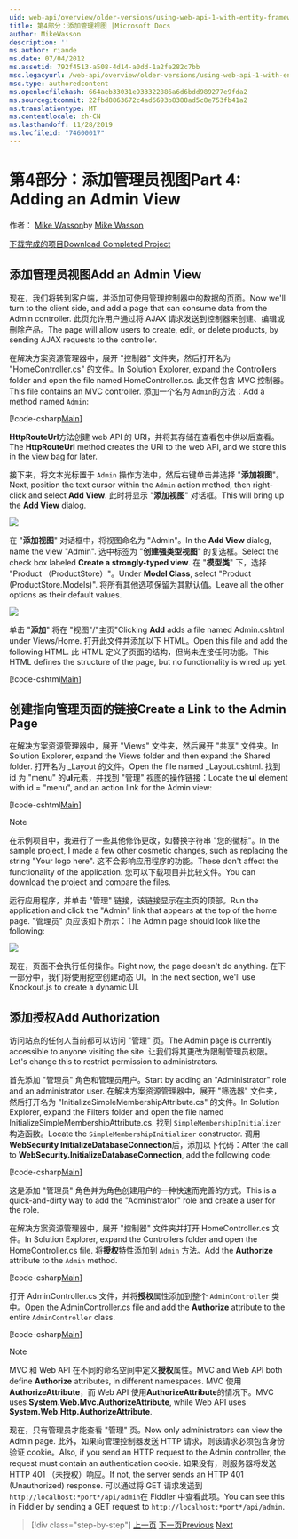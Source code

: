 ```yaml
---
uid: web-api/overview/older-versions/using-web-api-1-with-entity-framework-5/using-web-api-with-entity-framework-part-4
title: 第4部分：添加管理视图 |Microsoft Docs
author: MikeWasson
description: ''
ms.author: riande
ms.date: 07/04/2012
ms.assetid: 792f4513-a508-4d14-a0dd-1a2fe282c7bb
msc.legacyurl: /web-api/overview/older-versions/using-web-api-1-with-entity-framework-5/using-web-api-with-entity-framework-part-4
msc.type: authoredcontent
ms.openlocfilehash: 664aeb33031e933322886a6d6bdd989277e9fda2
ms.sourcegitcommit: 22fbd8863672c4ad6693b8388ad5c8e753fb41a2
ms.translationtype: MT
ms.contentlocale: zh-CN
ms.lasthandoff: 11/28/2019
ms.locfileid: "74600017"
---
```

# <a name="part-4-adding-an-admin-view"></a><span data-ttu-id="b6c96-102">第4部分：添加管理员视图</span><span class="sxs-lookup"><span data-stu-id="b6c96-102">Part 4: Adding an Admin View</span></span>

<span data-ttu-id="b6c96-103">作者： [Mike Wasson](https://github.com/MikeWasson)</span><span class="sxs-lookup"><span data-stu-id="b6c96-103">by [Mike Wasson](https://github.com/MikeWasson)</span></span>

[<span data-ttu-id="b6c96-104">下载完成的项目</span><span class="sxs-lookup"><span data-stu-id="b6c96-104">Download Completed Project</span></span>](https://code.msdn.microsoft.com/ASP-NET-Web-API-with-afa30545)

## <a name="add-an-admin-view"></a><span data-ttu-id="b6c96-105">添加管理员视图</span><span class="sxs-lookup"><span data-stu-id="b6c96-105">Add an Admin View</span></span>

<span data-ttu-id="b6c96-106">现在，我们将转到客户端，并添加可使用管理控制器中的数据的页面。</span><span class="sxs-lookup"><span data-stu-id="b6c96-106">Now we'll turn to the client side, and add a page that can consume data from the Admin controller.</span></span> <span data-ttu-id="b6c96-107">此页允许用户通过将 AJAX 请求发送到控制器来创建、编辑或删除产品。</span><span class="sxs-lookup"><span data-stu-id="b6c96-107">The page will allow users to create, edit, or delete products, by sending AJAX requests to the controller.</span></span>

<span data-ttu-id="b6c96-108">在解决方案资源管理器中，展开 "控制器" 文件夹，然后打开名为 "HomeController.cs" 的文件。</span><span class="sxs-lookup"><span data-stu-id="b6c96-108">In Solution Explorer, expand the Controllers folder and open the file named HomeController.cs.</span></span> <span data-ttu-id="b6c96-109">此文件包含 MVC 控制器。</span><span class="sxs-lookup"><span data-stu-id="b6c96-109">This file contains an MVC controller.</span></span> <span data-ttu-id="b6c96-110">添加一个名为 `Admin`的方法：</span><span class="sxs-lookup"><span data-stu-id="b6c96-110">Add a method named `Admin`:</span></span>

[!code-csharp[Main](using-web-api-with-entity-framework-part-4/samples/sample1.cs)]

<span data-ttu-id="b6c96-111">**HttpRouteUrl**方法创建 web API 的 URI，并将其存储在查看包中供以后查看。</span><span class="sxs-lookup"><span data-stu-id="b6c96-111">The **HttpRouteUrl** method creates the URI to the web API, and we store this in the view bag for later.</span></span>

<span data-ttu-id="b6c96-112">接下来，将文本光标置于 `Admin` 操作方法中，然后右键单击并选择 "**添加视图**"。</span><span class="sxs-lookup"><span data-stu-id="b6c96-112">Next, position the text cursor within the `Admin` action method, then right-click and select **Add View**.</span></span> <span data-ttu-id="b6c96-113">此时将显示 "**添加视图**" 对话框。</span><span class="sxs-lookup"><span data-stu-id="b6c96-113">This will bring up the **Add View** dialog.</span></span>

![](using-web-api-with-entity-framework-part-4/_static/image1.png)

<span data-ttu-id="b6c96-114">在 "**添加视图**" 对话框中，将视图命名为 "Admin"。</span><span class="sxs-lookup"><span data-stu-id="b6c96-114">In the **Add View** dialog, name the view "Admin".</span></span> <span data-ttu-id="b6c96-115">选中标签为 "**创建强类型视图**" 的复选框。</span><span class="sxs-lookup"><span data-stu-id="b6c96-115">Select the check box labeled **Create a strongly-typed view**.</span></span> <span data-ttu-id="b6c96-116">在 "**模型类**" 下，选择 "Product （ProductStore）"。</span><span class="sxs-lookup"><span data-stu-id="b6c96-116">Under **Model Class**, select "Product (ProductStore.Models)".</span></span> <span data-ttu-id="b6c96-117">将所有其他选项保留为其默认值。</span><span class="sxs-lookup"><span data-stu-id="b6c96-117">Leave all the other options as their default values.</span></span>

![](using-web-api-with-entity-framework-part-4/_static/image2.png)

<span data-ttu-id="b6c96-118">单击 "**添加**" 将在 "视图"/"主页"</span><span class="sxs-lookup"><span data-stu-id="b6c96-118">Clicking **Add** adds a file named Admin.cshtml under Views/Home.</span></span> <span data-ttu-id="b6c96-119">打开此文件并添加以下 HTML。</span><span class="sxs-lookup"><span data-stu-id="b6c96-119">Open this file and add the following HTML.</span></span> <span data-ttu-id="b6c96-120">此 HTML 定义了页面的结构，但尚未连接任何功能。</span><span class="sxs-lookup"><span data-stu-id="b6c96-120">This HTML defines the structure of the page, but no functionality is wired up yet.</span></span>

[!code-cshtml[Main](using-web-api-with-entity-framework-part-4/samples/sample2.cshtml)]

## <a name="create-a-link-to-the-admin-page"></a><span data-ttu-id="b6c96-121">创建指向管理页面的链接</span><span class="sxs-lookup"><span data-stu-id="b6c96-121">Create a Link to the Admin Page</span></span>

<span data-ttu-id="b6c96-122">在解决方案资源管理器中，展开 "Views" 文件夹，然后展开 "共享" 文件夹。</span><span class="sxs-lookup"><span data-stu-id="b6c96-122">In Solution Explorer, expand the Views folder and then expand the Shared folder.</span></span> <span data-ttu-id="b6c96-123">打开名为 \_Layout 的文件。</span><span class="sxs-lookup"><span data-stu-id="b6c96-123">Open the file named \_Layout.cshtml.</span></span> <span data-ttu-id="b6c96-124">找到 id 为 "menu" 的**ul**元素，并找到 "管理" 视图的操作链接：</span><span class="sxs-lookup"><span data-stu-id="b6c96-124">Locate the **ul** element with id = "menu", and an action link for the Admin view:</span></span>

[!code-cshtml[Main](using-web-api-with-entity-framework-part-4/samples/sample3.cshtml)]

> [!NOTE]
> <span data-ttu-id="b6c96-125">在示例项目中，我进行了一些其他修饰更改，如替换字符串 "您的徽标"。</span><span class="sxs-lookup"><span data-stu-id="b6c96-125">In the sample project, I made a few other cosmetic changes, such as replacing the string "Your logo here".</span></span> <span data-ttu-id="b6c96-126">这不会影响应用程序的功能。</span><span class="sxs-lookup"><span data-stu-id="b6c96-126">These don't affect the functionality of the application.</span></span> <span data-ttu-id="b6c96-127">您可以下载项目并比较文件。</span><span class="sxs-lookup"><span data-stu-id="b6c96-127">You can download the project and compare the files.</span></span>

<span data-ttu-id="b6c96-128">运行应用程序，并单击 "管理" 链接，该链接显示在主页的顶部。</span><span class="sxs-lookup"><span data-stu-id="b6c96-128">Run the application and click the "Admin" link that appears at the top of the home page.</span></span> <span data-ttu-id="b6c96-129">"管理员" 页应该如下所示：</span><span class="sxs-lookup"><span data-stu-id="b6c96-129">The Admin page should look like the following:</span></span>

![](using-web-api-with-entity-framework-part-4/_static/image3.png)

<span data-ttu-id="b6c96-130">现在，页面不会执行任何操作。</span><span class="sxs-lookup"><span data-stu-id="b6c96-130">Right now, the page doesn't do anything.</span></span> <span data-ttu-id="b6c96-131">在下一部分中，我们将使用挖空创建动态 UI。</span><span class="sxs-lookup"><span data-stu-id="b6c96-131">In the next section, we'll use Knockout.js to create a dynamic UI.</span></span>

## <a name="add-authorization"></a><span data-ttu-id="b6c96-132">添加授权</span><span class="sxs-lookup"><span data-stu-id="b6c96-132">Add Authorization</span></span>

<span data-ttu-id="b6c96-133">访问站点的任何人当前都可以访问 "管理" 页。</span><span class="sxs-lookup"><span data-stu-id="b6c96-133">The Admin page is currently accessible to anyone visiting the site.</span></span> <span data-ttu-id="b6c96-134">让我们将其更改为限制管理员权限。</span><span class="sxs-lookup"><span data-stu-id="b6c96-134">Let's change this to restrict permission to administrators.</span></span>

<span data-ttu-id="b6c96-135">首先添加 "管理员" 角色和管理员用户。</span><span class="sxs-lookup"><span data-stu-id="b6c96-135">Start by adding an "Administrator" role and an administrator user.</span></span> <span data-ttu-id="b6c96-136">在解决方案资源管理器中，展开 "筛选器" 文件夹，然后打开名为 "InitializeSimpleMembershipAttribute.cs" 的文件。</span><span class="sxs-lookup"><span data-stu-id="b6c96-136">In Solution Explorer, expand the Filters folder and open the file named InitializeSimpleMembershipAttribute.cs.</span></span> <span data-ttu-id="b6c96-137">找到 `SimpleMembershipInitializer` 构造函数。</span><span class="sxs-lookup"><span data-stu-id="b6c96-137">Locate the `SimpleMembershipInitializer` constructor.</span></span> <span data-ttu-id="b6c96-138">调用**WebSecurity InitializeDatabaseConnection**后，添加以下代码：</span><span class="sxs-lookup"><span data-stu-id="b6c96-138">After the call to **WebSecurity.InitializeDatabaseConnection**, add the following code:</span></span>

[!code-csharp[Main](using-web-api-with-entity-framework-part-4/samples/sample4.cs)]

<span data-ttu-id="b6c96-139">这是添加 "管理员" 角色并为角色创建用户的一种快速而完善的方式。</span><span class="sxs-lookup"><span data-stu-id="b6c96-139">This is a quick-and-dirty way to add the "Administrator" role and create a user for the role.</span></span>

<span data-ttu-id="b6c96-140">在解决方案资源管理器中，展开 "控制器" 文件夹并打开 HomeController.cs 文件。</span><span class="sxs-lookup"><span data-stu-id="b6c96-140">In Solution Explorer, expand the Controllers folder and open the HomeController.cs file.</span></span> <span data-ttu-id="b6c96-141">将**授权**特性添加到 `Admin` 方法。</span><span class="sxs-lookup"><span data-stu-id="b6c96-141">Add the **Authorize** attribute to the `Admin` method.</span></span>

[!code-csharp[Main](using-web-api-with-entity-framework-part-4/samples/sample5.cs)]

<span data-ttu-id="b6c96-142">打开 AdminController.cs 文件，并将**授权**属性添加到整个 `AdminController` 类中。</span><span class="sxs-lookup"><span data-stu-id="b6c96-142">Open the AdminController.cs file and add the **Authorize** attribute to the entire `AdminController` class.</span></span>

[!code-csharp[Main](using-web-api-with-entity-framework-part-4/samples/sample6.cs)]

> [!NOTE]
> <span data-ttu-id="b6c96-143">MVC 和 Web API 在不同的命名空间中定义**授权**属性。</span><span class="sxs-lookup"><span data-stu-id="b6c96-143">MVC and Web API both define **Authorize** attributes, in different namespaces.</span></span> <span data-ttu-id="b6c96-144">MVC 使用**AuthorizeAttribute**，而 Web API 使用**AuthorizeAttribute**的情况下。</span><span class="sxs-lookup"><span data-stu-id="b6c96-144">MVC uses **System.Web.Mvc.AuthorizeAttribute**, while Web API uses **System.Web.Http.AuthorizeAttribute**.</span></span>

<span data-ttu-id="b6c96-145">现在，只有管理员才能查看 "管理" 页。</span><span class="sxs-lookup"><span data-stu-id="b6c96-145">Now only administrators can view the Admin page.</span></span> <span data-ttu-id="b6c96-146">此外，如果向管理控制器发送 HTTP 请求，则该请求必须包含身份验证 cookie。</span><span class="sxs-lookup"><span data-stu-id="b6c96-146">Also, if you send an HTTP request to the Admin controller, the request must contain an authentication cookie.</span></span> <span data-ttu-id="b6c96-147">如果没有，则服务器将发送 HTTP 401 （未授权）响应。</span><span class="sxs-lookup"><span data-stu-id="b6c96-147">If not, the server sends an HTTP 401 (Unauthorized) response.</span></span> <span data-ttu-id="b6c96-148">可以通过将 GET 请求发送到 `http://localhost:*port*/api/admin`在 Fiddler 中查看此项。</span><span class="sxs-lookup"><span data-stu-id="b6c96-148">You can see this in Fiddler by sending a GET request to `http://localhost:*port*/api/admin`.</span></span>

> [!div class="step-by-step"]
> <span data-ttu-id="b6c96-149">[上一页](using-web-api-with-entity-framework-part-3.md)
> [下一页](using-web-api-with-entity-framework-part-5.md)</span><span class="sxs-lookup"><span data-stu-id="b6c96-149">[Previous](using-web-api-with-entity-framework-part-3.md)
[Next](using-web-api-with-entity-framework-part-5.md)</span></span>
